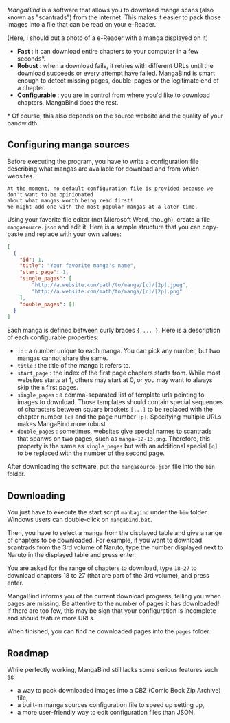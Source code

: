 *MangaBind* is a software that allows you to download manga scans (also known as "scantrads") from the internet.
This makes it easier to pack those images into a file that can be read on your e-Reader.

(Here, I should put a photo of a e-Reader with a manga displayed on it)

- **Fast** : it can download entire chapters to your computer in a few seconds\*.
- **Robust** : when a download fails, it retries with different URLs until the download succeeds or every attempt have failed. 
MangaBind is smart enough to detect missing pages, double-pages or the legitimate end of a chapter.
- **Configurable** : you are in control from where you'd like to download chapters, MangaBind does the rest.

\* Of course, this also depends on the source website and the quality of your bandwidth.

## Configuring manga sources ##

Before executing the program, you have to write a configuration file describing what mangas are available for download 
and from which websites.

```
At the moment, no default configuration file is provided because we don't want to be opinionated 
about what mangas worth being read first! 
We might add one with the most popular mangas at a later time.
```

Using your favorite file editor (not Microsoft Word, though), create a file `mangasource.json` and edit it.
Here is a sample structure that you can copy-paste and replace with your own values:

```json
[
  {
    "id": 1,
    "title": "Your favorite manga's name",
	"start_page": 1,
    "single_pages": [
		"http://a.website.com/path/to/manga/[c]/[2p].jpeg",
		"http://a.website.com/math/to/manga/[c]/[2p].png"
	],
    "double_pages": []
  }
]
```

Each manga is defined between curly braces `{ ... }`.
Here is a description of each configurable properties:

- `id` : a number unique to each manga. You can pick any number, but two mangas cannot share the same.
- `title` : the title of the manga it refers to.
- `start_page` : the index of the first page chapters starts from. 
While most websites starts at 1, others may start at 0, or you may want to always skip the `n` first pages. 
- `single_pages` : a comma-separated list of template urls pointing to images to download.
Those templates should contain special sequences of characters between square brackets `[...]` 
to be replaced with the chapter number `[c]` and the page number `[p]`.
Specifying multiple URLs makes MangaBind more robust
- `double_pages` : sometimes, websites give special names to scantrads that spanws on two pages, 
such as `manga-12-13.png`. 
Therefore, this property is the same as `single_pages` but with an additional special `[q]` to be replaced with 
the number of the second page.

After downloading the software, put the `mangasource.json` file into the `bin` folder.

## Downloading ##

You just have to execute the start script `manbagind` under the `bin` folder. 
Windows users can double-click on `mangabind.bat`.

Then, you have to select a manga from the displayed table and give a range of chapters to be downloaded.
For example, if you want to download scantrads from the 3rd volume of Naruto, 
type the number displayed next to Naruto in the displayed table and press enter.

You are asked for the range of chapters to download, type `18-27` to download chapters 18 to 27 
(that are part of the 3rd volume), and press enter.

MangaBind informs you of the current download progress, telling you when pages are missing.
Be attentive to the number of pages it has downloaded! If there are too few, this may be sign 
that your configuration is incomplete and should feature more URLs.

When finished, you can find he downloaded pages into the `pages` folder.

## Roadmap ##

While perfectly working, MangaBind still lacks some serious features such as
* a way to pack downloaded images into a CBZ (Comic Book Zip Archive) file, 
* a built-in manga sources configuration file to speed up setting up,
* a more user-friendly way to edit configuration files than JSON.
